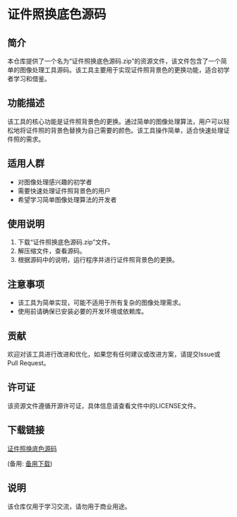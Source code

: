 # 证件照换底色源码

## 简介

本仓库提供了一个名为“证件照换底色源码.zip”的资源文件，该文件包含了一个简单的图像处理工具源码。该工具主要用于实现证件照背景色的更换功能，适合初学者学习和借鉴。

## 功能描述

该工具的核心功能是证件照背景色的更换。通过简单的图像处理算法，用户可以轻松地将证件照的背景色替换为自己需要的颜色。该工具操作简单，适合快速处理证件照的需求。

## 适用人群

- 对图像处理感兴趣的初学者
- 需要快速处理证件照背景色的用户
- 希望学习简单图像处理算法的开发者

## 使用说明

1. 下载“证件照换底色源码.zip”文件。
2. 解压缩文件，查看源码。
3. 根据源码中的说明，运行程序并进行证件照背景色的更换。

## 注意事项

- 该工具为简单实现，可能不适用于所有复杂的图像处理需求。
- 使用前请确保已安装必要的开发环境或依赖库。

## 贡献

欢迎对该工具进行改进和优化，如果您有任何建议或改进方案，请提交Issue或Pull Request。

## 许可证

该资源文件遵循开源许可证，具体信息请查看文件中的LICENSE文件。

## 下载链接
[证件照换底色源码]() 

(备用: [备用下载](https://pan.baidu.com/s/1Ej9_Eut8UDtp5K4CdfeVqg?pwd=1234))

## 说明

该仓库仅用于学习交流，请勿用于商业用途。

